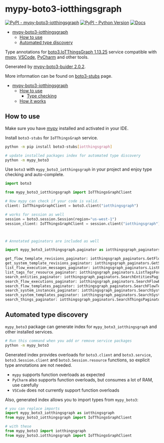 # mypy-boto3-iotthingsgraph

[![PyPI - mypy-boto3-iotthingsgraph](https://img.shields.io/pypi/v/mypy-boto3-iotthingsgraph.svg?color=blue)](https://pypi.org/project/mypy-boto3-iotthingsgraph)
[![PyPI - Python Version](https://img.shields.io/pypi/pyversions/mypy-boto3-iotthingsgraph.svg?color=blue)](https://pypi.org/project/mypy-boto3-iotthingsgraph)
[![Docs](https://img.shields.io/readthedocs/mypy-boto3-builder.svg?color=blue)](https://mypy-boto3-builder.readthedocs.io/)

- [mypy-boto3-iotthingsgraph](#mypy-boto3-iotthingsgraph)
  - [How to use](#how-to-use)
  - [Automated type discovery](#automated-type-discovery)


Type annotations for
[boto3.IoTThingsGraph 1.13.25](https://boto3.amazonaws.com/v1/documentation/api/1.13.25/reference/services/iotthingsgraph.html#IoTThingsGraph) service
compatible with [mypy](https://github.com/python/mypy), [VSCode](https://code.visualstudio.com/),
[PyCharm](https://www.jetbrains.com/pycharm/) and other tools.

Generated by [mypy-boto3-buider 2.0.2](https://github.com/vemel/mypy_boto3_builder).

More information can be found on [boto3-stubs](https://pypi.org/project/boto3-stubs/) page.

- [mypy-boto3-iotthingsgraph](#mypy-boto3-iotthingsgraph)
  - [How to use](#how-to-use)
    - [Type checking](#type-checking)
  - [How it works](#how-it-works)

## How to use

Make sure you have [mypy](https://github.com/python/mypy) installed and activated in your IDE.

Install `boto3-stubs` for `IoTThingsGraph` service.

```bash
python -m pip install boto3-stubs[iotthingsgraph]

# update installed packages index for automated type discovery
python -m mypy_boto3
```

Use `boto3` with `mypy_boto3_iotthingsgraph` in your project and enjoy type checking and auto-complete.

```python
import boto3

from mypy_boto3_iotthingsgraph import IoTThingsGraphClient

# Now mypy can check if your code is valid.
client: IoTThingsGraphClient = boto3.client("iotthingsgraph")

# works for session as well
session = boto3.session.Session(region="us-west-1")
session_client: IoTThingsGraphClient = session.client("iotthingsgraph")



# Annotated paginators are included as well

import mypy_boto3_iotthingsgraph.paginator as iotthingsgraph_paginators

get_flow_template_revisions_paginator: iotthingsgraph_paginators.GetFlowTemplateRevisionsPaginator = client.get_paginator("get_flow_template_revisions")
get_system_template_revisions_paginator: iotthingsgraph_paginators.GetSystemTemplateRevisionsPaginator = client.get_paginator("get_system_template_revisions")
list_flow_execution_messages_paginator: iotthingsgraph_paginators.ListFlowExecutionMessagesPaginator = client.get_paginator("list_flow_execution_messages")
list_tags_for_resource_paginator: iotthingsgraph_paginators.ListTagsForResourcePaginator = client.get_paginator("list_tags_for_resource")
search_entities_paginator: iotthingsgraph_paginators.SearchEntitiesPaginator = client.get_paginator("search_entities")
search_flow_executions_paginator: iotthingsgraph_paginators.SearchFlowExecutionsPaginator = client.get_paginator("search_flow_executions")
search_flow_templates_paginator: iotthingsgraph_paginators.SearchFlowTemplatesPaginator = client.get_paginator("search_flow_templates")
search_system_instances_paginator: iotthingsgraph_paginators.SearchSystemInstancesPaginator = client.get_paginator("search_system_instances")
search_system_templates_paginator: iotthingsgraph_paginators.SearchSystemTemplatesPaginator = client.get_paginator("search_system_templates")
search_things_paginator: iotthingsgraph_paginators.SearchThingsPaginator = client.get_paginator("search_things")
```

## Automated type discovery

`mypy_boto3` package can generate index for `mypy_boto3_iotthingsgraph` and other installed services.

```bash
# Run this command when you add or remove service packages
python -m mypy_boto3
```

Generated index provides overloads for `boto3.client` and `boto3.service`,
`boto3.Session.client` and `boto3.Session.resource` functions,
so explicit type annotations are not needed.

- `mypy` supports function overloads as expected
- `PyCharm` also supports function overloads, but consumes a lot of RAM, use carefully
- `VSCode` does not currently support function overloads

Also, generated index allows you to import types from `mypy_boto3`:

```python
# you can replace imports
import mypy_boto3_iotthingsgraph as iotthingsgraph
from mypy_boto3_iotthingsgraph import IoTThingsGraphClient

# with these
from mypy_boto3 import iotthingsgraph
from mypy_boto3.iotthingsgraph import IoTThingsGraphClient
```